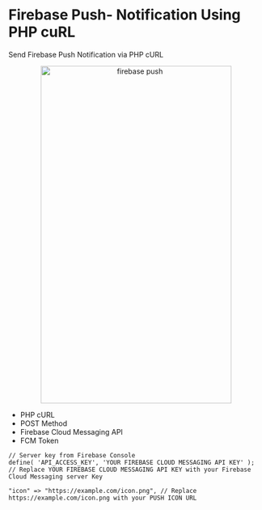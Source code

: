 # Firebase Push- Notification Using PHP cuRL

Send Firebase Push Notification via PHP cURL

<center><img src="https://raw.githubusercontent.com/mskian/Firebase-Push-Notification-Using-PHP-cuRL/master/frbse-push-pcurl1.png" width="377" height="667" alt="firebase push" /></center>

- PHP cURL
- POST Method
- Firebase Cloud Messaging API
- FCM Token


```
// Server key from Firebase Console
define( 'API_ACCESS_KEY', 'YOUR FIREBASE CLOUD MESSAGING API KEY' ); // Replace YOUR FIREBASE CLOUD MESSAGING API KEY with your Firebase Cloud Messaging server Key

```


```
"icon" => "https://example.com/icon.png", // Replace https://example.com/icon.png with your PUSH ICON URL

```

